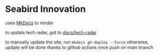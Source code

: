 # Seabird Innovation

uses [MkDocs](https://www.mkdocs.org) to render

to update tech radar, got to [docs/tech-radar](docs/tech-radar)

to manually update the site, run `mkdocs gh-deploy --force` otherwise, update will be done thanks to github actions once
push on main branch


